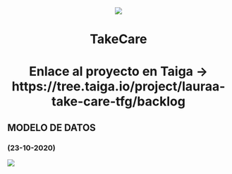 

<div align="center">
<img src="https://github.com/VRivers/takecare/blob/master/assets/img/iconotc.png"/>
<h1>TakeCare<h1>
	<p>Enlace al proyecto en Taiga -> https://tree.taiga.io/project/lauraa-take-care-tfg/backlog</p>
</div>
	
<h2>MODELO DE DATOS</h2> <h3>(23-10-2020)</h3>
<img src="https://github.com/VRivers/takecare/blob/master/assets/img/modeloDatos.png?raw=true"/>


